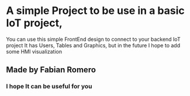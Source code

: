 

# A simple Project to be use in a basic IoT project, 

You can use this simple FrontEnd design to connect to your backend IoT project
It has Users, Tables and Graphics, but in the future I hope to add some HMI visualization 


## Made by Fabian Romero

### I hope It can be useful for you